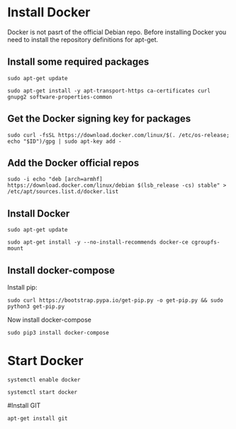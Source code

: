 # Install Docker
Docker is not pasrt of the official Debian repo.  Before installing Docker you need to install the repository definitions for apt-get.

## Install some required packages
```
sudo apt-get update
```
```
sudo apt-get install -y apt-transport-https ca-certificates curl gnupg2 software-properties-common
```
## Get the Docker signing key for packages
```
sudo curl -fsSL https://download.docker.com/linux/$(. /etc/os-release; echo "$ID")/gpg | sudo apt-key add -
```
## Add the Docker official repos
```
sudo -i echo "deb [arch=armhf] https://download.docker.com/linux/debian $(lsb_release -cs) stable" > /etc/apt/sources.list.d/docker.list
```
## Install Docker
```
sudo apt-get update
```
```
sudo apt-get install -y --no-install-recommends docker-ce cgroupfs-mount
```
## Install docker-compose
Install pip:
```
sudo curl https://bootstrap.pypa.io/get-pip.py -o get-pip.py && sudo python3 get-pip.py
```
Now install docker-compose
```
sudo pip3 install docker-compose
```

# Start Docker
```
systemctl enable docker
```

```
systemctl start docker
```

#Install GIT
```
apt-get install git
```

